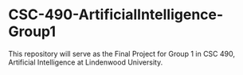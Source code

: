 # CSC-490-ArtificialIntelligence-Group1
 This repository will serve as the Final Project for Group 1 in CSC 490, Artificial Intelligence at Lindenwood University.
